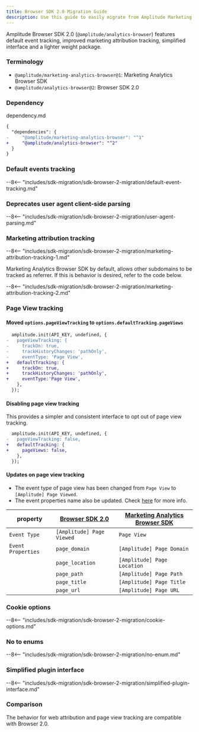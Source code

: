 ```yaml
---
title: Browser SDK 2.0 Migration Guide
description: Use this guide to easily migrate from Amplitude Marketing Analytics Browser to the Browser SDK 2.0.
---
```


Amplitude Browser SDK 2.0 (`@amplitude/analytics-browser`) features default event tracking, improved marketing attribution tracking, simplified interface and a lighter weight package.

### Terminology

* `@amplitude/marketing-analytics-browser@1`: Marketing Analytics Browser SDK
* `@amplitude/analytics-browser@2`:  Browser SDK 2.0

### Dependency

dependency.md

```diff
{
  "dependencies": {
-     "@amplitude/marketing-analytics-browser": "^1"
+     "@amplitude/analytics-browser": "^2"
  }
}
```

### Default events tracking

--8<-- "includes/sdk-migration/sdk-browser-2-migration/default-event-tracking.md"

### Deprecates user agent client-side parsing

--8<-- "includes/sdk-migration/sdk-browser-2-migration/user-agent-parsing.md"

### Marketing attribution tracking

--8<-- "includes/sdk-migration/sdk-browser-2-migration/marketing-attribution-tracking-1.md"

Marketing Analytics Browser SDK by default, allows other subdomains to be tracked as referrer. If this is behavior is desired, refer to the code below.

--8<-- "includes/sdk-migration/sdk-browser-2-migration/marketing-attribution-tracking-2.md"

### Page View tracking

#### Moved `options.pageViewTracking` to `options.defaultTracking.pageViews`

```diff
  amplitude.init(API_KEY, undefined, {
-   pageViewTracking: {
-     trackOn: true,
-     trackHistoryChanges: 'pathOnly', 
-     eventType: 'Page View',
+   defaultTracking: {
+     trackOn: true,
+     trackHistoryChanges: 'pathOnly', 
+     eventType:'Page View',
    },
  });
```

#### Disabling page view tracking

This provides a simpler and consistent interface to opt out of page view tracking.

```diff
  amplitude.init(API_KEY, undefined, {
-   pageViewTracking: false,
+   defaultTracking: {
+     pageViews: false,
    },
  });
```

#### Updates on page view tracking

* The event type of page view has been changed from `Page View` to `[Amplitude] Page Viewed`.
* The event properties name also be updated. Check [here](https://www.docs.developers.amplitude.com/data/sdks/browser-2/#tracking-default-events.) for more info.

| property | <div class="big-column"> [Browser SDK 2.0](../) </div> | <div class="big-column"> [Marketing Analytics Browser SDK](../../typescript-browser/) <div> |
| --- | --- | --- |
| `Event Type` | `[Amplitude] Page Viewed` | `Page View` |
| `Event Properties` | `page_domain` |  `[Amplitude] Page Domain` |
| | `page_location` | `[Amplitude] Page Location` |
| | `page_path` | `[Amplitude] Page Path` |
| | `page_title` | `[Amplitude] Page Title` |
| | `page_url` | `[Amplitude] Page URL` |

### Cookie options

--8<-- "includes/sdk-migration/sdk-browser-2-migration/cookie-options.md"

### No to enums

--8<-- "includes/sdk-migration/sdk-browser-2-migration/no-enum.md" 

### Simplified plugin interface

--8<-- "includes/sdk-migration/sdk-browser-2-migration/simplified-plugin-interface.md" 

### Comparison

The behavior for web attribution and page view tracking are compatible with Browser 2.0.